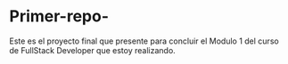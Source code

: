 # Primer-repo-

Este es el proyecto final que presente para concluir el Modulo 1 del curso de FullStack Developer que estoy realizando.

